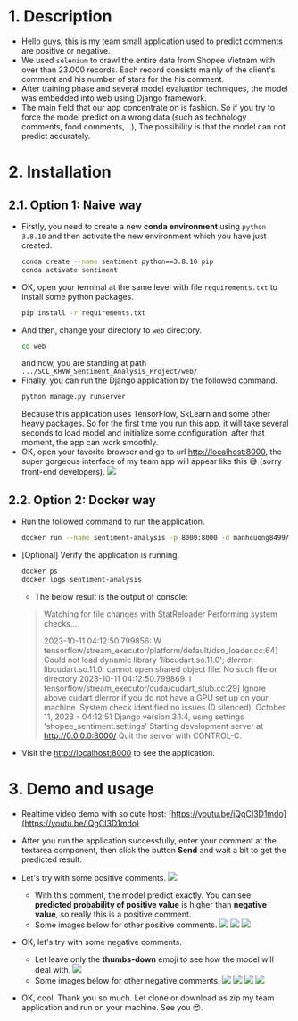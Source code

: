 # 1. Description
* Hello guys, this is my team small application used to predict comments are positive or negative.
* We used `selenium` to crawl the entire data from Shopee Vietnam with over than 23.000 records. Each record consists mainly of the client's comment and his number of stars for the his comment.
* After training phase and several model evaluation techniques, the model was embedded into web using Django framework.
* The main field that our app concentrate on is fashion. So if you try to force the model predict on a wrong data (such as technology comments, food comments,...), The possibility is that the model can not predict accurately.

# 2. Installation
## 2.1. Option 1: Naive way
* Firstly, you need to create a new **conda environment** using `python 3.8.10` and then activate the new environment which you have just created.
  ```bash
  conda create --name sentiment python==3.8.10 pip
  conda activate sentiment
  ```
* OK, open your terminal at the same level with file `requirements.txt` to install some python packages.
  ```bash
  pip install -r requirements.txt
  ```
* And then, change your directory to `web` directory.
  ```bash
  cd web
  ```
  and now, you are standing at path `.../SCL_KHVW_Sentiment_Analysis_Project/web/`
* Finally, you can run the Django application by the followed command.
  ```bash
  python manage.py runserver
  ```
  Because this application uses TensorFlow, SkLearn and some other heavy packages. So for the first time you run this app, it will take several seconds to load model and initialize some configuration, after that moment, the app can work smoothly.
* OK, open your favorite browser and go to url [http://localhost:8000](http://localhost:8000/), the super gorgeous interface of my team app will appear like this 😅 (sorry front-end developers).
  ![](./images/rm_00.png)

## 2.2. Option 2: Docker way
- Run the followed command to run the application.
  ```bash
  docker run --name sentiment-analysis -p 8000:8000 -d manhcuong8499/sentiment-analysis
  ```
- [Optional] Verify the application is running.
  ```bash
  docker ps
  docker logs sentiment-analysis
  ```
  - The below result is the output of console:
  > Watching for file changes with StatReloader
  > Performing system checks...
  > 
  > 2023-10-11 04:12:50.799856: W tensorflow/stream_executor/platform/default/dso_loader.cc:64] Could not load dynamic library 'libcudart.so.11.0'; dlerror: libcudart.so.11.0: cannot open shared object file: No such file or directory
  > 2023-10-11 04:12:50.799869: I tensorflow/stream_executor/cuda/cudart_stub.cc:29] Ignore above cudart dlerror if you do not have a GPU set up on your machine.
  > System check identified no issues (0 silenced).
  > October 11, 2023 - 04:12:51
  > Django version 3.1.4, using settings 'shopee_sentiment.settings'
  > Starting development server at http://0.0.0.0:8000/
  > Quit the server with CONTROL-C.

- Visit the [http://localhost:8000](http://localhost:8000) to see the application.

# 3. Demo and usage
* Realtime video demo with so cute host: [https://youtu.be/iQgCI3D1mdo](https://youtu.be/iQgCI3D1mdo)
* After you run the application successfully, enter your comment at the textarea component, then click the button **Send** and wait a bit to get the predicted result.
* Let's try with some positive comments.
  ![](./images/rm_01.png)
  * With this comment, the model predict exactly. You can see **predicted probability of positive value** is higher than **negative value**, so really this is a positive comment.
  * Some images below for other positive comments.
    ![](./images/rm_02.png)
    ![](./images/rm_03.png)
    ![](images/rm_04.png)

* OK, let's try with some negative comments.
  * Let leave only the **thumbs-down** emoji to see how the model will deal with.
    ![](./images/rm_05.png)
  * Some images below for other negative comments.
    ![](images/rm_06.png)
    ![](images/rm_07.png)
    ![](images/rm_08.png)
    ![](images/rm_09.png)

* OK, cool. Thank you so much. Let clone or download as zip my team application and run on your machine. See you 😍.
